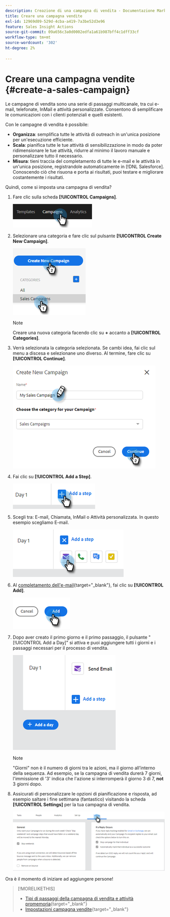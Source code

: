 ```yaml
---
description: Creazione di una campagna di vendita - Documentazione Marketo - Documentazione del prodotto
title: Creare una campagna vendite
exl-id: 12969d09-529d-4cba-a419-7a3be52d3e96
feature: Sales Insight Actions
source-git-commit: 09a656c3a0d0002edfa1a61b987bff4c1dff33cf
workflow-type: tm+mt
source-wordcount: '302'
ht-degree: 2%

---
```


# Creare una campagna vendite {#create-a-sales-campaign}

Le campagne di vendita sono una serie di passaggi multicanale, tra cui e-mail, telefonate, InMail e attività personalizzate. Consentono di semplificare le comunicazioni con i clienti potenziali e quelli esistenti.

Con le campagne di vendita è possibile:

* **Organizza**: semplifica tutte le attività di outreach in un&#39;unica posizione per un&#39;esecuzione efficiente.
* **Scala**: pianifica tutte le tue attività di sensibilizzazione in modo da poter ridimensionare le tue attività, ridurre al minimo il lavoro manuale e personalizzare tutto il necessario.
* **Misura**: tieni traccia del completamento di tutte le e-mail e le attività in un&#39;unica posizione, registrandole automaticamente in [!DNL Salesforce]. Conoscendo ciò che risuona e porta ai risultati, puoi testare e migliorare costantemente i risultati.

Quindi, come si imposta una campagna di vendita?

1. Fare clic sulla scheda **[!UICONTROL Campaigns]**.

   ![](assets/create-a-sales-campaign-1.png)

1. Selezionare una categoria e fare clic sul pulsante **[!UICONTROL Create New Campaign]**.

   ![](assets/create-a-sales-campaign-2.png)

   >[!NOTE]
   >
   >Creare una nuova categoria facendo clic su **+** accanto a **[!UICONTROL Categories]**.

1. Verrà selezionata la categoria selezionata. Se cambi idea, fai clic sul menu a discesa e selezionane uno diverso. Al termine, fare clic su **[!UICONTROL Continue]**.

   ![](assets/create-a-sales-campaign-3.png)

1. Fai clic su **[!UICONTROL Add a Step]**.

   ![](assets/create-a-sales-campaign-4.png)

1. Scegli tra: E-mail, Chiamata, InMail o Attività personalizzata. In questo esempio scegliamo E-mail.

   ![](assets/create-a-sales-campaign-5.png)

1. Al [completamento dell&#39;e-mail](/help/marketo/product-docs/marketo-sales-insight/actions/campaigns/sales-campaign-step-types-and-reminder-tasks.md#email){target="_blank"}, fai clic su **[!UICONTROL Add]**.

   ![](assets/create-a-sales-campaign-6.png)

1. Dopo aver creato il primo giorno e il primo passaggio, il pulsante &quot;[!UICONTROL Add a Day]&quot; si attiva e puoi aggiungere tutti i giorni e i passaggi necessari per il processo di vendita.

   ![](assets/create-a-sales-campaign-7.png)

   >[!NOTE]
   >
   >&quot;Giorni&quot; non è il numero di giorni tra le azioni, ma il giorno all’interno della sequenza. Ad esempio, se la campagna di vendita durerà 7 giorni, l&#39;immissione di &#39;3&#39; indica che l&#39;azione si interromperà il giorno 3 di 7, **not** 3 giorni dopo.

1. Assicurati di personalizzare le opzioni di pianificazione e risposta, ad esempio saltare i fine settimana (fantastico) visitando la scheda **[!UICONTROL Settings]** per la tua campagna di vendita.

   ![](assets/create-a-sales-campaign-8.png)

Ora è il momento di iniziare ad aggiungere persone!

>[!MORELIKETHIS]
>
>* [Tipi di passaggi della campagna di vendita e attività promemoria](/help/marketo/product-docs/marketo-sales-insight/actions/campaigns/sales-campaign-step-types-and-reminder-tasks.md){target="_blank"}
>* [Impostazioni campagna vendite](/help/marketo/product-docs/marketo-sales-insight/actions/campaigns/sales-campaign-settings.md){target="_blank"}
